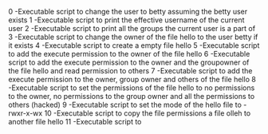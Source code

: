0 -Executable script to change the user to betty assuming the betty user exists
1 -Executable script to print the effective username of the current user
2 -Executable script to print all the groups the current user is a part of 
3 -Executable script to change the owner of the file hello to the user betty if it exists
4 -Executable script to create a empty file hello
5 -Executable script to add the execute permission to the owner of the file hello
6 -Executable script to add the execute permission to the owner and the groupowner of the file hello and read permission to others 
7 -Executable script to add the execute permission to the owner, group owner and others of the file hello
8 -Executable script to set the permissions of the file hello to no permissions to the owner, no permissions to the group owner and all the permissions to others (hacked)
9 -Executable script to set the mode of the hello file to -rwxr-x-wx
10 -Executable script to copy the file permissions a file olleh to another file hello
11 -Executable script to
